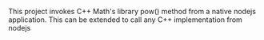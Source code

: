 This project invokes C++ Math's library pow() method from a native nodejs application. This can be extended to call any C++ implementation from nodejs
